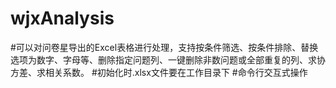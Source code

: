 ﻿# wjxAnalysis

#可以对问卷星导出的Excel表格进行处理，支持按条件筛选、按条件排除、替换选项为数字、字母等、删除指定问题列、一键删除非数问题或全部重复的列、求协方差、求相关系数。
#初始化时.xlsx文件要在工作目录下
#命令行交互式操作
